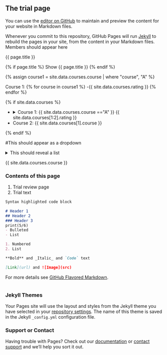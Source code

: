 ## The trial page 

You can use the [editor on GitHub](https://github.com/lara-spearman/hello-world/edit/master/README.md) to maintain and preview the content for your website in Markdown files.

Whenever you commit to this repository, GitHub Pages will run [Jekyll](https://jekyllrb.com/) to rebuild the pages in your site, from the content in your Markdown files.
Members should appear here
 
{{ page.title }}
 
{% if page.title %}
 Show {{ page.title }}
{% endif %}
    
{% assign course1 = site.data.courses.course | where "course", "A" %}

Course 1: 
{% for course in course1 %}
-{{ site.data.courses.rating }}
{% endfor %}


{% if site.data.courses %}
<ul>
 <li>
  <details>
   <summary> 
 Course 1: {{ site.data.courses.course =="A" }}
     {{ site.data.courses[1:2].rating }}
   </summary>
  </details>
 </li>
 <li>
 Course 2: {{ site.data.courses[1].course }}
 </li>
</ul>
{% endif %}


#This should appear as a dropdown
<details>
            <summary> This should reveal a list </summary>
            
            1. Course list 
            2. rating of course
            
</details>

{{ site.data.courses.course }}

### Contents of this page 
1. Trial review page
2. Trial text 

```markdown
Syntax highlighted code block

# Header 1
## Header 2
### Header 3
print(5/6)
- Bulleted
- List

1. Numbered
2. List

**Bold** and _Italic_ and `Code` text

[Link](url) and ![Image](src)
```

For more details see [GitHub Flavored Markdown](https://guides.github.com/features/mastering-markdown/).

```

```
### Jekyll Themes

Your Pages site will use the layout and styles from the Jekyll theme you have selected in your [repository settings](https://github.com/lara-spearman/hello-world/settings). The name of this theme is saved in the Jekyll `_config.yml` configuration file.

### Support or Contact

Having trouble with Pages? Check out our [documentation](https://docs.github.com/categories/github-pages-basics/) or [contact support](https://support.github.com/contact) and we’ll help you sort it out.
